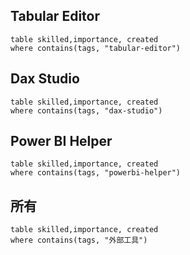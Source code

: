 ## Tabular Editor
```dataview
table skilled,importance, created 
where contains(tags, "tabular-editor")
```

## Dax Studio
```dataview
table skilled,importance, created 
where contains(tags, "dax-studio")
```

## Power BI Helper
```dataview
table skilled,importance, created 
where contains(tags, "powerbi-helper")
```


## 所有
```dataview
table skilled,importance, created 
where contains(tags, "外部工具")
```
